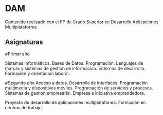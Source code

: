# DAM
Contenido realizado con el FP de Grado Superior en Desarrollo Aplicaciones Multiplataforma


## Asignaturas
#Primer año

Sistemas informáticos.
Bases de Datos.
Programación.
Lenguajes de marcas y sistemas de gestión de información.
Entornos de desarrollo.
Formación y orientación laboral.

#Segundo año
Acceso a datos.
Desarrollo de interfaces.
Programación multimedia y dispositivos móviles.
Programación de servicios y procesos.
Sistemas de gestión empresarial.
Empresa e iniciativa emprendedora.

Proyecto de desarrollo de aplicaciones multiplataforma.
Formación en centros de trabajo.
